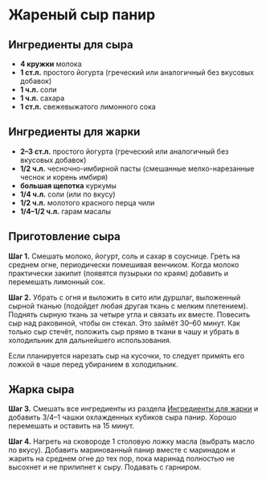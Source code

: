 # Жареный сыр панир

## Ингредиенты для сыра

- **4 кружки** молока
- **1 ст.л.** простого йогурта (греческий или аналогичный без вкусовых добавок)
- **1 ч.л.** соли
- **1 ч.л.** сахара
- **1 ст.л.** свежевыжатого лимонного сока

## Ингредиенты для жарки

- **2–3 ст.л.** простого йогурта (греческий или аналогичный без вкусовых
  добавок)
- **1/2 ч.л.** чесночно-имбирной пасты (смешанные мелко-нарезанные чеснок и
  корень имбиря)
- **большая щепотка** куркумы
- **1/4 ч.л.** соли (или по вкусу)
- **1/2 ч.л.** молотого красного перца чили
- **1/4–1/2 ч.л.** гарам масалы

## Приготовление сыра

**Шаг 1.** Смешать молоко, йогурт, соль и сахар в соуснице. Греть на среднем
огне, периодически помешивая венчиком. Когда молоко практически закипит
(появятся пузырьки по краям) добавить и перемешать лимонный сок.

**Шаг 2.** Убрать с огня и выложить в сито или дуршлаг, выложенный сырной тканью
(подойдет любая другая ткань с мелким плетением). Поднять сырную ткань за четыре
угла и связать их вместе. Повесить сыр над раковиной, чтобы он стекал.
Это займёт 30–60 минут. Как только сыр стечёт, положить сыр прямо в ткани в чашу
и убрать в холодильник для дальнейшего использования.

Если планируется нарезать сыр на кусочки, то следует примять его ложкой в чаше
перед убиранием в холодильник.

## Жарка сыра

**Шаг 3.** Смешать все ингредиенты из раздела
[Ингредиенты для жарки](#ингредиенты-для-жарки) и добавить 3/4–1 чашки
охлажденных кубиков сыра панир. Хорошо перемешать и оставить на 15 минут.

**Шаг 4.** Нагреть на сковороде 1 столовую ложку масла (выбрать масло по вкусу).
Добавить маринованный панир вместе с маринадом и жарить на среднем огне до тех
пор, пока маринад полностью не высохнет и не прилипнет к сыру. Подавать с
гарниром.
